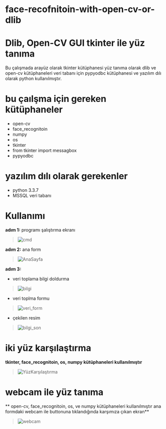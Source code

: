 # face-recofnitoin-with-open-cv-or-dlib

# Dlib, Open-CV GUI tkinter ile yüz tanıma
Bu çalışmada arayüz olarak tkinter kütüphanesi yüz tanıma olarak dlib ve open-cv kütüphaneleri veri tabanı için pypyodbc kütüphanesi ve yazılım dılı olarak python kullanılmıştır.

# bu çaılşma için gereken kütüphaneler
* open-cv
* face_recognitoin
* numpy
* os
* tkinter 
* from tkinter import messagbox
* pypyodbc

# yazılım dılı olarak gerekenler
* python 3.3.7
* MSSQL  veri tabanı

# Kullanımı
**adım 1:**
programı şalıştırma ekranı
>![cmd](https://user-images.githubusercontent.com/68020295/92120369-9fb46880-ee01-11ea-964d-c008d201a9b5.PNG)

**adım 2:**
ana form
>![AnaSayfa](https://user-images.githubusercontent.com/68020295/92121084-89f37300-ee02-11ea-9acb-aa204a94cf27.PNG)

**adım 3:**
* veri toplama bilgi doldurma
>![bilgi](https://user-images.githubusercontent.com/68020295/92121285-c45d1000-ee02-11ea-8726-cf62a21d781d.PNG)

* veri toplma formu
>![veri_form](https://user-images.githubusercontent.com/68020295/92121389-e3f43880-ee02-11ea-8e9b-5fed5410dfb8.PNG)


* çekilen resim
> ![bilgi_son](https://user-images.githubusercontent.com/68020295/92121979-94fad300-ee03-11ea-901e-694161975cb0.png)

# iki yüz karşılaştırma
**tkinter, face_recognitoin, os, numpy kütüphaneleri kullanılmıştır**
>![YüzKarşılaştırma](https://user-images.githubusercontent.com/68020295/92122777-8f51bd00-ee04-11ea-9618-97e23a30bf49.PNG)

# webcam ile yüz tanıma
** open-cv, face_recognitoin, os, ve numpy kütüphaneleri kullanılmıştır ana formdaki webcam ile buttonuna tıklandığında karşımıza çıkan ekran**
>![webcam](https://user-images.githubusercontent.com/68020295/92123060-ddff5700-ee04-11ea-8d80-19790646aa79.PNG)

